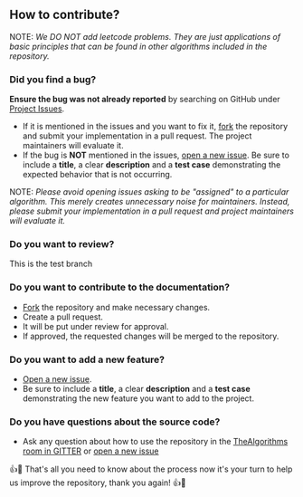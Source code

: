 ## How to contribute?

NOTE: *We DO NOT add leetcode problems. They are just applications of basic principles that can be found in other algorithms included in the repository.*

### Did you find a bug?

**Ensure the bug was not already reported** by searching on GitHub under [Project Issues](https://github.com/TheAlgorithms/Java/issues).
  - If it is mentioned in the issues and you want to fix it, [fork](https://github.com/TheAlgorithms/Java/fork) the repository and submit your implementation in a pull request. The project maintainers will evaluate it.
  - If the bug is **NOT** mentioned in the issues, [open a new issue](https://github.com/TheAlgorithms/Java/issues/new). Be sure to include a **title**, a clear **description** and a **test case** demonstrating the expected behavior that is not occurring.

NOTE: *Please avoid opening issues asking to be "assigned" to a particular algorithm. This merely creates unnecessary noise for maintainers. Instead, please submit your implementation in a pull request and project maintainers will evaluate it.*

### Do you want to review?
This is the test branch


### Do you want to contribute to the documentation?
   - [Fork](https://github.com/TheAlgorithms/Java/fork) the repository and make necessary changes.
   - Create a pull request.
   - It will be put under review for approval.
   - If approved, the requested changes will be merged to the repository.

### Do you want to add a new feature?

- [Open a new issue](https://github.com/TheAlgorithms/Java/issues/new).
- Be sure to include a **title**, a clear **description** and a **test case** demonstrating the new feature you want to add to the project.


### Do you have questions about the source code?

- Ask any question about how to use the repository in the [TheAlgorithms room in GITTER](https://gitter.im/TheAlgorithms/community?source=orgpage#) or [open a new issue](https://github.com/TheAlgorithms/Java/issues/new)

:+1::tada: That's all you need to know about the process now it's your turn to help us improve the repository, thank you again! :+1::tada: